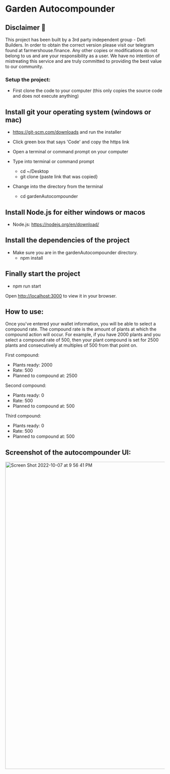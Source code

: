 # Garden Autocompounder

## Disclaimer 🛑

This project has been built by a 3rd party independent group - Defi Builders. In order to obtain the correct version please visit our telegram found at farmershouse.finance. Any other copies or modifications do not belong to us and are your responsibility as a user.
We have no intention of mistreating this service and are truly committed to providing the best value to our community.

### Setup the project:

- First clone the code to your computer (this only copies the source code and does not execute anything)

## Install git your operating system (windows or mac) 
- https://git-scm.com/downloads and run the installer

- Click green box that says 'Code' and copy the https link 

- Open a terminal or command prompt on your computer 

- Type into terminal or command prompt 
    - cd ~/Desktop
    - git clone {paste link that was copied}

- Change into the directory from the terminal 
    - cd gardenAutocompounder

## Install Node.js for either windows or macos

- Node.js: https://nodejs.org/en/download/

## Install the dependencies of the project

 - Make sure you are in the gardenAutocompounder directory.
     - npm install

## Finally start the project 

 - npm run start

Open [http://localhost:3000](http://localhost:3000) to view it in your browser.

## How to use:

Once you've entered your wallet information, you will be able to select a compound rate. The compound rate is the amount of plants at which the compound action will occur. For example, if you have 2000 plants and you select a compound rate of 500, then your plant compound is set for 2500 plants and consecutively at multiples of 500 from that point on. 

First compound:
- Plants ready: 2000
- Rate: 500
- Planned to compound at: 2500

Second compound:
- Plants ready: 0
- Rate: 500
- Planned to compound at: 500

Third compound:
- Plants ready: 0
- Rate: 500
- Planned to compound at: 500

## Screenshot of the autocompounder UI:
<img width="971" alt="Screen Shot 2022-10-07 at 9 56 41 PM" src="https://user-images.githubusercontent.com/115324732/194682323-3d1a779b-25ec-4806-bbff-fb47d1c7481d.png">


